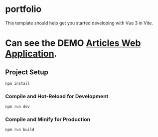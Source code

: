 # portfolio

This template should help get you started developing with Vue 3 in Vite.

# Can see the DEMO [Articles Web Application](https://portfolio.vercel.app/).

## Project Setup

```sh
npm install
```

### Compile and Hot-Reload for Development

```sh
npm run dev
```

### Compile and Minify for Production

```sh
npm run build
```
